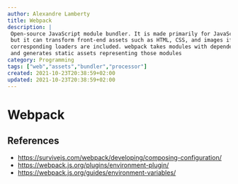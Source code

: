 ```yaml
---
author: Alexandre Lamberty
title: Webpack
description: |
 Open-source JavaScript module bundler. It is made primarily for JavaScript,
 but it can transform front-end assets such as HTML, CSS, and images if the
 corresponding loaders are included. webpack takes modules with dependencies
 and generates static assets representing those modules
category: Programming
tags: ["web","assets","bundler","processor"]
created: 2021-10-23T20:38:59+02:00
updated: 2021-10-23T20:38:59+02:00
---
```

# Webpack

## References

- https://survivejs.com/webpack/developing/composing-configuration/
- https://webpack.js.org/plugins/environment-plugin/
- https://webpack.js.org/guides/environment-variables/
